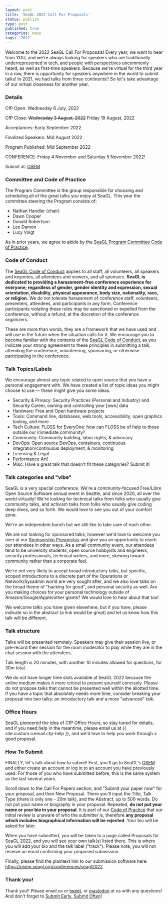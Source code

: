 ```yaml
---
layout: post
title: 'SeaGL 2022 Call For Proposals'
status: publish
type: post
published: true
categories: news
tags: '2022'
---
```


Welcome to the 2022 SeaGL Call For Proposals!  Every year, we want to hear from YOU, and we're always looking for speakers who are traditionally underrepresented in tech, and people with perspectives uncommonly heard, as well as first-time speakers.  Because we're virtual for the third year in a row, there is opportunity for speakers anywhere in the world to submit talks!  In 2021, we had talks from three continents!!  So let's take advantage of our virtual closeness for another year.

### Details
CfP Open: Wednesday 6 July, 2022

CfP Close: ~~Wednesday 3 August, 2022~~ Friday 19 August, 2022

Acceptances: Early September 2022

Finalized Speakers: Mid August 2022

Program Published: Mid September 2022

CONFERENCE: Friday 4 November and Saturday 5 November 2022!

Submit at: [OSEM][submit]

### Committee and Code of Practice
The Program Committee is the group responsible for choosing and scheduling all of the great talks you enjoy at SeaGL. This year the committee steering the Program consists of:

* Nathan Handler (chair)
* Dawn Cooper
* Donald Robertson
* Lee Damon
* Lucy Voigt

As in prior years, we agree to abide by the [SeaGL Program Committee Code of Practice](/code_of_practice).

### Code of Conduct
The [SeaGL Code of Conduct](/code_of_conduct) applies to all staff, all volunteers, all speakers and keynotes, all attendees and viewers, and all sponsors.  **SeaGL is dedicated to providing a harassment-free conference experience for everyone; regardless of gender, gender identity and expression, sexual orientation, disability, physical appearance, body size, nationality, race, or religion.**  We do not tolerate harassment of conference staff, volunteers, presenters, attendees, and participants in any form.  Conference participants violating these rules may be sanctioned or expelled from the conference, without a refund, at the discretion of the conference organizers.

These are more than words, they are a framework that we have used and will use in the future when the situation calls for it.  We encourage you to become familiar with the contents of the [SeaGL Code of Conduct](/code_of_conduct), as you indicate your strong agreement to these principles in submitting a talk, attending the conference, volunteering, sponsoring, or otherwise participating in the conference.

### Talk Topics/Labels
We encourage almost any topic related to open source that you have a personal engagement with. We have created a list of topic ideas you might choose to use — these might give you some ideas.

- Security & Privacy: Security Practices (Personal and Industry) and Security Career, owning and controlling your [own] data
- Hardware: Free and Open hardware projects
- Tools: Command line, databases, web tools, accessibility, open graphics tooling, and more
- Tech Culture: FLOSS for EveryOne: how can FLOSS be of help to those outside our immediate community?
- Community: Community building, labor rights, & advocacy
- DevOps: Open source DevOps, containers, continuous integration/continuous deployment, & monitoring
- Licensing & Legal
- Performance Art!
- Misc: Have a great talk that doesn't fit these categories? Submit it!

### Talk categories and "vibe"
SeaGL is a very special conference.  We're a community-focused Free/Libre Open Source Software annual event in Seattle, and since 2020, all over the world virtually!  We're looking for technical talks from folks who usually give community talks, and activism talks from folks who usually give coding deep dives, and so forth. We would love to see you out of your comfort zone.

We're an independent bunch but we still like to take care of each other.

We are not looking for sponsored talks, however we'd love to welcome you over at our [Sponsorship Prospectus](/sponsors/2022) and give you an opportunity to reach our attendees in other ways.  As a small community event, our attendees tend to be university students, open source hobbyists and engineers, security professionals, technical writers, and more, skewing toward community rather than a corporate feel.

We're not very likely to accept broad introductory talks, but specific, scoped introductions to a discrete part of the Operations or Network/Sysadmin world are very sought after, and we also love talks on the broad theme of "hacking for good", and personal security as well.  Are you making choices for your personal technology outside of Amazon/Google/Apple/other giants?  We would love to hear about that too!

We welcome talks you have given elsewhere, but if you have, please indicate so in the abstract (a link would be great) and let us know how this talk will be different.

### Talk structure
Talks will be presented remotely. Speakers may give their session live, or pre-record their session for the room moderator to play while they are in the chat session with the attendees.

Talk length is 20 minutes, with another 10 minutes allowed for questions, for 30m total.

We do not have longer time slots available at SeaGL 2022 because the online medium makes it more critical to present yourself concisely. Please do not propose talks that cannot be presented well within the allotted time. If you have a topic that absolutely needs more time, consider breaking your proposal into two talks: an introductory talk and a more "advanced" talk.

### Office Hours
SeaGL pioneered the idea of CfP Office Hours, so stay tuned for details, and if you need help in the meantime, please email us at {{ site.custom.a.email.cfp-help }}, and we'd love to help you work through a good proposal.

### How To Submit
FINALLY, let's talk about how to submit!  First, you'll go to SeaGL's [OSEM][submit] and either create an account or log in to an account you have previously used.  For those of you who have submitted before, this is the same system as the last several years.

Scroll down to the Call For Papers section, and "Submit your paper now" for your proposal, and then New Proposal.  There you'll input the Title, Talk Type (there is only one - 20m talk), and the Abstract, up to 500 words.  Do not put your name or biography in your proposal.  Repeated, **do not put your name or your bio in your proposal**.  It is part of our [Code of Practice](/code_of_practice) that our initial review is unaware of who the submitter is, therefore **any proposal which includes biographical information will be rejected**.  Your bio will be asked for later.

When you have submitted, you will be taken to a page called Proposals for SeaGL 2022, and you will see your own talk(s) listed there.  This is where you will add your bio and the talk label ("track").  Please note, you will not receive an email confirming your proposed submission.

Finally, please find the plaintext link to our submission software here: https://osem.seagl.org/conferences/seagl2022

### Thank you!
Thank you!!  Please email us or [tweet](https://twitter.com/seagl), or [mastodon](https://mastodon.social/@SeaGL) at us with any questions!  And don't forget to [Submit Early, Submit Often][submit]!


[submit]: https://osem.seagl.org/conferences/seagl2022#callforpapers
